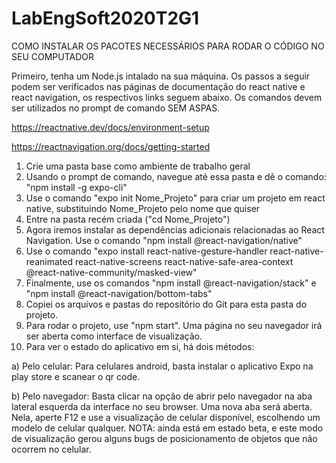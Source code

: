 # LabEngSoft2020T2G1

COMO INSTALAR OS PACOTES NECESSÁRIOS PARA RODAR O CÓDIGO NO SEU COMPUTADOR

Primeiro, tenha um Node.js intalado na sua máquina. Os passos a seguir podem ser verificados nas páginas de documentação do react native e react navigation, os respectivos links seguem abaixo. Os comandos devem ser utilizados no prompt de comando SEM ASPAS.

https://reactnative.dev/docs/environment-setup

https://reactnavigation.org/docs/getting-started

1) Crie uma pasta base como ambiente de trabalho geral
2) Usando o prompt de comando, navegue até essa pasta e dê o comando: "npm install -g expo-cli"
3) Use o comando "expo init Nome_Projeto" para criar um projeto em react native, substituindo Nome_Projeto pelo nome que quiser
4) Entre na pasta recém criada ("cd Nome_Projeto")
5) Agora iremos instalar as dependências adicionais relacionadas ao React Navigation. Use o comando "npm install @react-navigation/native"
6) Use o comando "expo install react-native-gesture-handler react-native-reanimated react-native-screens react-native-safe-area-context @react-native-community/masked-view"
7) Finalmente, use os comandos "npm install @react-navigation/stack" e "npm install @react-navigation/bottom-tabs"
8) Copiei os arquivos e pastas do repositório do Git para esta pasta do projeto.
9) Para rodar o projeto, use "npm start". Uma página no seu navegador irá ser aberta como interface de visualização.
10) Para ver o estado do aplicativo em si, há dois métodos:
  
  a) Pelo celular: Para celulares android, basta instalar o aplicativo Expo na play store e scanear o qr code.
  
  b) Pelo navegador: Basta clicar na opção de abrir pelo navegador na aba lateral esquerda da interface no seu browser. Uma nova aba será aberta. Nela, aperte F12 e use a visualização de celular disponível, escolhendo um modelo de celular qualquer. NOTA: ainda está em estado beta, e este modo de visualização gerou alguns bugs de posicionamento de objetos que não ocorrem no celular.

